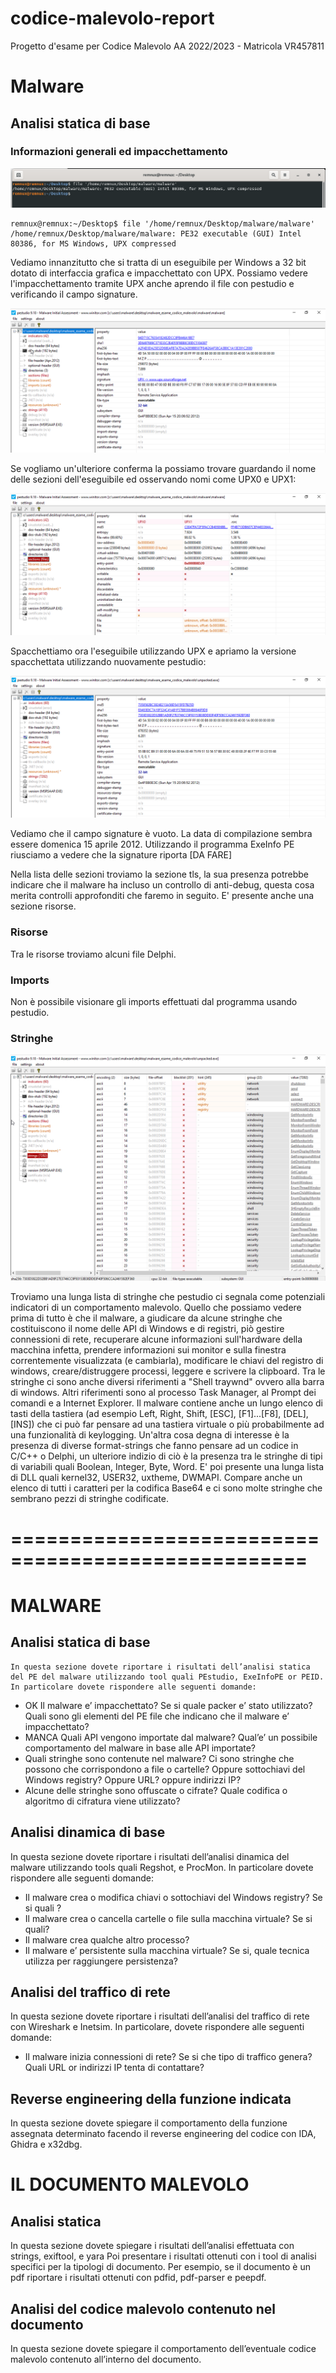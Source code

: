 # codice-malevolo-report
Progetto d'esame per Codice Malevolo AA 2022/2023 - Matricola VR457811

# Malware

## Analisi statica di base

### Informazioni generali ed impacchettamento

[![Remnux file comand](./Screenshots/remnux-file.png)]()

```
remnux@remnux:~/Desktop$ file '/home/remnux/Desktop/malware/malware' 
/home/remnux/Desktop/malware/malware: PE32 executable (GUI) Intel 80386, for MS Windows, UPX compressed
```

Vediamo innanzitutto che si tratta di un eseguibile per Windows a 32 bit dotato di interfaccia grafica e impacchettato con UPX.
Possiamo vedere l'impacchettamento tramite UPX anche aprendo il file con pestudio e verificando il campo signature.

[![Prima apertura con pestudio](./Screenshots/prima-apertura-pestudio.png)]()

Se vogliamo un'ulteriore conferma la possiamo trovare guardando il nome delle sezioni dell'eseguibile ed osservando nomi come UPX0 e UPX1:

[![sezioni file in pestudio](./Screenshots/pestudio-sections.png)]()

Spacchettiamo ora l'eseguibile utilizzando UPX e apriamo la versione spacchettata utilizzando nuovamente pestudio:

[![Seconda apertura con pestudio](./Screenshots/seconda-apertura-pestudio.png)]()

Vediamo che il campo signature è vuoto. La data di compilazione sembra essere domenica 15 aprile 2012. Utilizzando il programma ExeInfo PE riusciamo a vedere che la signature riporta [DA FARE]

Nella lista delle sezioni troviamo la sezione tls, la sua presenza potrebbe indicare che il malware ha incluso un controllo di anti-debug, questa cosa merita controlli approfonditi che faremo in seguito. E' presente anche una sezione risorse.

### Risorse

Tra le risorse troviamo alcuni file Delphi.

### Imports

Non è possibile visionare gli imports effettuati dal programma usando pestudio.

### Stringhe

[![Stringhe in pestudio](./Screenshots/pestudio-strings.png)]()

Troviamo una lunga lista di stringhe che pestudio ci segnala come potenziali indicatori di un comportamento malevolo. Quello che possiamo vedere prima di tutto è che il malware, a giudicare da alcune stringhe che costituiscono il nome delle API di Windows e di registri, piò gestire connessioni di rete, recuperare alcune informazioni sull'hardware della macchina infetta, prendere informazioni sui monitor e sulla finestra correntemente visualizzata (e cambiarla), modificare le chiavi del registro di windows, creare/distruggere processi, leggere e scrivere la clipboard. Tra le stringhe ci sono anche diversi riferimenti a "Shell traywnd" ovvero alla barra di windows. Altri riferimenti sono al processo Task Manager, al Prompt dei comandi e a Internet Explorer.
Il malware contiene anche un lungo elenco di tasti della tastiera (ad esempio Left, Right, Shift, [ESC], [F1]...[F8], [DEL], [INS]) che ci può far pensare ad una tastiera virtuale o più probabilmente ad una funzionalità di keylogging.
Un'altra cosa degna di interesse è la presenza di diverse format-strings che fanno pensare ad un codice in C/C++ o Delphi, un ulteriore indizio di ciò è la presenza tra le stringhe di tipi di variabili quali Boolean, Integer, Byte, Word.
E' poi presente una lunga lista di DLL quali kernel32, USER32, uxtheme, DWMAPI.
Compare anche un elenco di tutti i caratteri per la codifica Base64 e ci sono molte stringhe che sembrano pezzi di stringhe codificate.






===================================================
===================================================

# MALWARE
## Analisi statica di base
    In questa sezione dovete riportare i risultati dell’analisi statica del PE del malware utilizzando tool quali PEstudio, ExeInfoPE or PEID. In particolare dovete rispondere alle seguenti domande:
- OK Il malware e’ impacchettato? Se si quale packer e’ stato utilizzato? Quali  sono gli elementi del PE file che indicano che il malware e’ impacchettato?
- MANCA Quali API vengono importate dal malware? Qual’e’ un possibile comportamento del malware in base alle API importate?
- Quali stringhe sono contenute nel malware? Ci sono stringhe che possono che corrispondono a file o cartelle? Oppure sottochiavi del Windows registry? Oppure  URL? oppure indirizzi IP? 
- Alcune delle stringhe sono offuscate o cifrate? Quale codifica o algoritmo di cifratura viene utilizzato?
## Analisi dinamica di base
In questa sezione dovete riportare i risultati dell’analisi dinamica del malware utilizzando tools quali  Regshot, e ProcMon. In particolare dovete rispondere alle seguenti domande:
 
- Il malware crea o modifica chiavi o sottochiavi del Windows registry? Se si quali ?
- Il malware crea o cancella cartelle o file sulla macchina virtuale? Se si quali?
- Il malware crea qualche altro processo?
- Il malware e’ persistente sulla macchina virtuale? Se si, quale tecnica utilizza per raggiungere persistenza?
## Analisi del traffico di rete
In questa sezione dovete riportare i risultati dell’analisi del traffico di rete con Wireshark e Inetsim. In particolare, dovete rispondere alle seguenti domande:
- Il malware inizia connessioni di rete? Se si che tipo di traffico genera?  Quali URL or indirizzi IP tenta di contattare?
 
## Reverse engineering della funzione indicata
In questa sezione dovete spiegare il comportamento della funzione assegnata determinato facendo il reverse engineering del codice con IDA, Ghidra e x32dbg.

# IL DOCUMENTO MALEVOLO
## Analisi statica
In questa sezione dovete spiegare i risultati dell’analisi effettuata con strings, exiftool, e yara Poi presentare i risultati ottenuti con i tool di analisi specifici per la tipologi di documento. Per esempio, se il documento è un pdf riportare i risultati ottenuti con pdfid, pdf-parser e peepdf.
 
## Analisi del codice malevolo contenuto nel documento
 
In questa sezione dovete spiegare il comportamento dell’eventuale codice malevolo contenuto all’interno del documento.